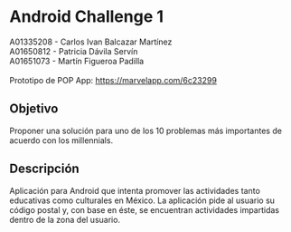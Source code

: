 # Android Challenge 1
A01335208 - Carlos Ivan Balcazar Martínez<br/>
A01650812 - Patricia Dávila Servín<br/>
A01651073 - Martín Figueroa Padilla<br/><br/>
Prototipo de POP App: https://marvelapp.com/6c23299
## Objetivo
Proponer una solución para uno de los 10 problemas más importantes de acuerdo con los millennials.
## Descripción
Aplicación para Android que intenta promover las actividades tanto educativas como culturales en México.
La aplicación pide al usuario su código postal y, con base en éste, se encuentran actividades impartidas dentro de la
zona del usuario.

